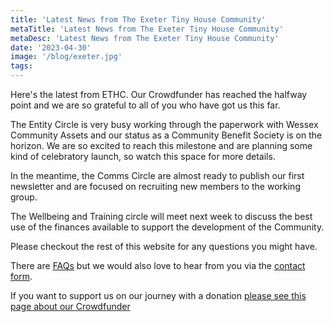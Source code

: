 ```yaml
---
title: 'Latest News from The Exeter Tiny House Community'
metaTitle: 'Latest News from The Exeter Tiny House Community'
metaDesc: 'Latest News from The Exeter Tiny House Community'
date: '2023-04-30'
image: '/blog/exeter.jpg'
tags:
---
```


Here's the latest from ETHC. Our Crowdfunder has reached the halfway point and we are so grateful to all of you who have got us this far. 

The Entity Circle is very busy working through the paperwork with Wessex Community Assets and our status as a Community Benefit Society is on the horizon. We are so excited to reach this milestone and are planning some kind of celebratory launch, so watch this space for more details. 

In the meantime, the Comms Circle are almost ready to publish our first newsletter and are focused on recruiting new members to the working group. 

The Wellbeing and Training circle will meet next week to discuss the best use of the finances available to support the development of the Community. 

Please checkout the rest of this website for any questions you might have.

There are [FAQs](/faq) but we would also love to hear from you via the [contact form](/contact).

If you want to support us on our journey with a donation [please see this page about our Crowdfunder](2023-03-29-crowdfunder-launch)